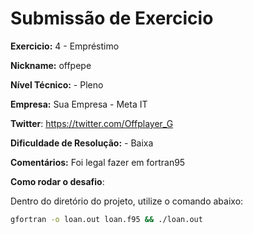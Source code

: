 # Submissão de Exercicio

**Exercicio:** 4 - Empréstimo

**Nickname:** offpepe

**Nível Técnico:** - Pleno

**Empresa:** Sua Empresa - Meta IT

**Twitter**: https://twitter.com/Offplayer_G

**Dificuldade de Resolução:** - Baixa

**Comentários:** Foi legal fazer em fortran95

**Como rodar o desafio**: 

Dentro do diretório do projeto, utilize o comando abaixo: 
```bash
gfortran -o loan.out loan.f95 && ./loan.out
```